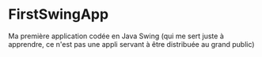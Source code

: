 # FirstSwingApp
Ma première application codée en Java Swing (qui me sert juste à apprendre, ce n'est pas une appli servant à être distribuée au grand public)
